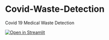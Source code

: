 # Covid-Waste-Detection
Covid 19 Medical Waste Detection

[![Open in Streamlit](https://static.streamlit.io/badges/streamlit_badge_black_white.svg)](https://share.streamlit.io/benihime91/covid-waste-detection/main/app.py)

